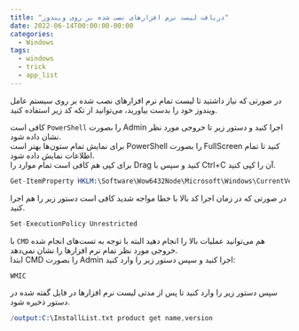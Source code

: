 ```yaml
---
title: "دریافت لیست نرم افزارهای نصب شده بر روی ویندوز"
date: 2022-06-14T00:00:00-00:00
categories:
  - Windows
tags:
  - windows
  - trick
  - app_list
---
```


در صورتی که نیاز داشتید تا لیست تمام نرم افزارهای نصب شده بر روی سیستم عامل ویندوز خود را بدست بیاورید، می‌توانید از تکه کد زیر استفاده کنید.  

کافی است `PowerShell` را بصورت Admin اجرا کنید و دستور زیر تا خروجی مورد نظر نشان داده شود.  
برای نمایش تمام ستون‌ها بهتر است PowerShell را بصورت FullScreen کنید تا تمام اطلاعات نمایش داده شود.  
برای کپی هم کافی است تمام موارد را Drag کنید و سپس با Ctrl+C آن را کپی کنید.  

```s
Get-ItemProperty HKLM:\Software\Wow6432Node\Microsoft\Windows\CurrentVersion\Uninstall\* | Select-Object DisplayName, DisplayVersion, Publisher, InstallDate | Format-Table –AutoSize
```

در صورتی که در زمان اجرا کد بالا با خطا مواجه شدید کافی است دستور زیر را هم اجرا کنید.  

```s
Set-ExecutionPolicy Unrestricted
```

با `CMD` هم می‌توانید عملیات بالا را انجام دهید البته با توجه به تست‌های انجام شده خروجی مورد نظر تمام نرم افزارها را نشان نمی‌دهد.  
ابتدا CMD را بصورت Admin اجرا کنید و سپس دستور زیر را وارد کنید:  

```s
WMIC
```

سپس دستور زیر را وارد کنید تا پس از مدتی لیست نرم افزارها در فایل گفته شده در دستور ذخیره شود.  

```s
/output:C:\InstallList.txt product get name,version
```